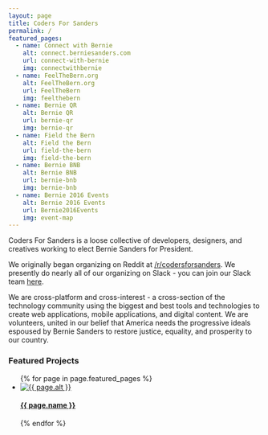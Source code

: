 ```yaml
---
layout: page
title: Coders For Sanders
permalink: /
featured_pages:
  - name: Connect with Bernie
    alt: connect.berniesanders.com
    url: connect-with-bernie
    img: connectwithbernie
  - name: FeelTheBern.org
    alt: FeelTheBern.org
    url: FeelTheBern
    img: feelthebern
  - name: Bernie QR
    alt: Bernie QR
    url: bernie-qr
    img: bernie-qr
  - name: Field the Bern
    alt: Field the Bern
    url: field-the-bern
    img: field-the-bern
  - name: Bernie BNB
    alt: Bernie BNB
    url: bernie-bnb
    img: bernie-bnb
  - name: Bernie 2016 Events
    alt: Bernie 2016 Events
    url: Bernie2016Events
    img: event-map
---
```


Coders For Sanders is a loose collective of developers, designers, and creatives working to elect Bernie Sanders for President.

We originally began organizing on Reddit at [/r/codersforsanders](https://www.reddit.com/r/codersforsanders). We presently do nearly all of our organizing on Slack - you can join our Slack team [here](https://cfs-slack.forsanders.com/).

We are cross-platform and cross-interest - a cross-section of the technology community using the biggest and best tools and technologies to create web applications, mobile applications, and digital content. We are volunteers, united in our belief that America needs the progressive ideals espoused by Bernie Sanders to restore justice, equality, and prosperity to our country.

<h3>Featured Projects</h3>
<ul class="projects">
  {% for page in page.featured_pages %}
    <li>
      <a href="/projects/{{ page.url }}">
        <div class="img-wrapper">
          <img src="/img/thumbs/{{ page.img }}.png" alt="{{ page.alt }}" />
        </div>
        <h4>{{ page.name }}</h4>
      </a>
    </li>
  {% endfor %}
</ul>
